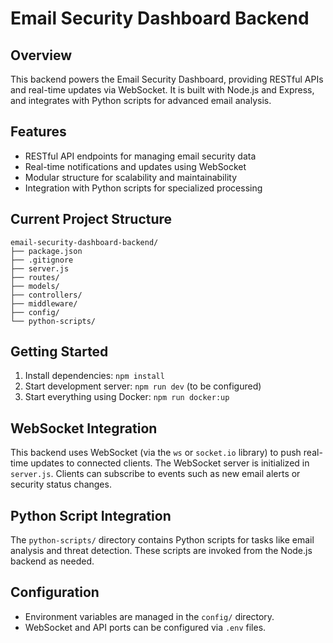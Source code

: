 # Email Security Dashboard Backend

## Overview

This backend powers the Email Security Dashboard, providing RESTful APIs and real-time updates via WebSocket. It is built with Node.js and Express, and integrates with Python scripts for advanced email analysis.

## Features

- RESTful API endpoints for managing email security data
- Real-time notifications and updates using WebSocket
- Modular structure for scalability and maintainability
- Integration with Python scripts for specialized processing

## Current Project Structure

```
email-security-dashboard-backend/
├── package.json
├── .gitignore
├── server.js 
├── routes/ 
├── models/ 
├── controllers/ 
├── middleware/ 
├── config/ 
└── python-scripts/
```

## Getting Started

1. Install dependencies: `npm install`
2. Start development server: `npm run dev` (to be configured)
3. Start everything using Docker: `npm run docker:up`

## WebSocket Integration

This backend uses WebSocket (via the `ws` or `socket.io` library) to push real-time updates to connected clients. The WebSocket server is initialized in `server.js`. Clients can subscribe to events such as new email alerts or security status changes.

## Python Script Integration

The `python-scripts/` directory contains Python scripts for tasks like email analysis and threat detection. These scripts are invoked from the Node.js backend as needed.

## Configuration

- Environment variables are managed in the `config/` directory.
- WebSocket and API ports can be configured via `.env` files.


